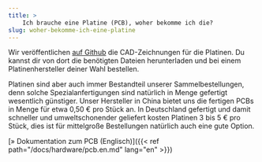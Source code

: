 ```yaml
---
title: >
    Ich brauche eine Platine (PCB), woher bekomme ich die?
slug: woher-bekomme-ich-eine-platine
---
```


Wir veröffentlichen [auf
Github](https://github.com/openbikesensor/OpenBikeSensor_PCB_Board) die
CAD-Zeichnungen für die Platinen. Du kannst dir von dort die benötigten Dateien
herunterladen und bei einem Platinenhersteller deiner Wahl bestellen.

Platinen sind aber auch immer Bestandteil unserer Sammelbestellungen, denn
solche Spezialanfertigungen sind natürlich in Menge gefertigt wesentlich
günstiger. Unser Hersteller in China bietet uns die fertigen PCBs in Menge für
etwa 0,50 € pro Stück an. In Deutschland gefertigt und damit schneller und
umweltschonender geliefert kosten Platinen 3 bis 5 € pro Stück, dies ist für
mittelgroße Bestellungen natürlich auch eine gute Option.

[&raquo; Dokumentation zum PCB (Englisch)]({{< ref path="/docs/hardware/pcb.en.md" lang="en" >}})
